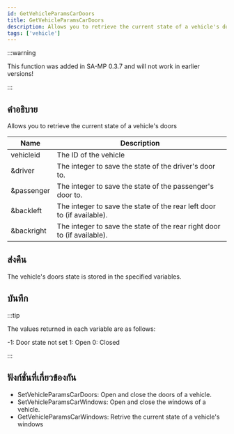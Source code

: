 ```yaml
---
id: GetVehicleParamsCarDoors
title: GetVehicleParamsCarDoors
description: Allows you to retrieve the current state of a vehicle's doors.
tags: ['vehicle']
---
```


:::warning

This function was added in SA-MP 0.3.7  and will not work in earlier versions!

:::

## คำอธิบาย

Allows you to retrieve the current state of a vehicle's doors


| Name | Description |
|------|-------------|
|vehicleid | The ID of the vehicle|
|&driver | The integer to save the state of the driver's door to.|
|&passenger | The integer to save the state of the passenger's door to.|
|&backleft | The integer to save the state of the rear left door to (if available).|
|&backright | The integer to save the state of the rear right door to (if available).|


## ส่งคืน

 The vehicle's doors state is stored in the specified variables.


## บันทึก

:::tip


The values returned in each variable are as follows:

 -1: Door state not set
 1: Open
 0: Closed



:::


## ฟังก์ชั่นที่เกี่ยวข้องกัน


-  SetVehicleParamsCarDoors: Open and close the doors of a vehicle.
-  SetVehicleParamsCarWindows: Open and close the windows of a vehicle.
-  GetVehicleParamsCarWindows: Retrive the current state of a vehicle's windows